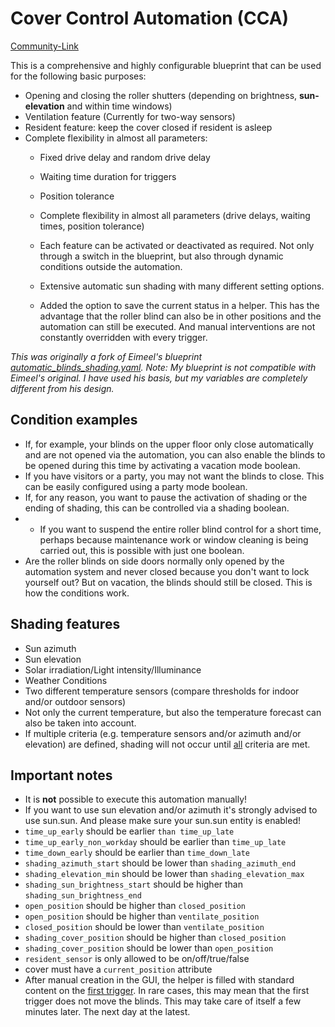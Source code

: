 # Cover Control Automation (CCA)

[Community-Link](https://community.home-assistant.io/t/cover-control-automation-cca-a-comprehensive-and-highly-configurable-roller-blind-blueprint/680539)

This is a comprehensive and highly configurable blueprint that can be used for the following basic purposes:

* Opening and closing the roller shutters (depending on brightness, **sun-elevation** and within time windows)
* Ventilation feature (Currently for two-way sensors)
* Resident feature: keep the cover closed if resident is asleep
* Complete flexibility in almost all parameters:
  - Fixed drive delay and random drive delay
  - Waiting time duration for triggers
  - Position tolerance

  - Complete flexibility in almost all parameters (drive delays, waiting times, position tolerance)
  - Each feature can be activated or deactivated as required. Not only through a switch in the blueprint, but also through dynamic conditions outside the automation.
  - Extensive automatic sun shading with many different setting options.
  - Added the option to save the current status in a helper. This has the advantage that the roller blind can also be in other positions and the automation can still be executed. And manual interventions are not constantly overridden with every trigger.


*This was originally a fork of Eimeel's blueprint [automatic_blinds_shading.yaml](https://community.home-assistant.io/t/extensive-roller-shutter-control-including-shading-brightness-sun-position-temperature-forecast/613715).*
*Note: My blueprint is not compatible with Eimeel's original. I have used his basis, but my variables are completely different from his design.*


## Condition examples
 - If, for example, your blinds on the upper floor only close automatically and are not opened via the automation, you can also enable the blinds to be opened during this time by activating a vacation mode boolean.
- If you have visitors or a party, you may not want the blinds to close. This can be easily configured using a party mode boolean.
- If, for any reason, you want to pause the activation of shading or the ending of shading, this can be controlled via a shading boolean.
- - If you want to suspend the entire roller blind control for a short time, perhaps because maintenance work or window cleaning is being carried out, this is possible with just one boolean.
- Are the roller blinds on side doors normally only opened by the automation system and never closed because you don't want to lock yourself out? But on vacation, the blinds should still be closed. This is how the conditions work.

## Shading features
- Sun azimuth
- Sun elevation
- Solar irradiation/Light intensity/Illuminance
- Weather Conditions
- Two different temperature sensors (compare thresholds for indoor and/or outdoor sensors)
- Not only the current temperature, but also the temperature forecast can also be taken into account.
- If multiple criteria (e.g. temperature sensors and/or azimuth and/or elevation) are defined, shading will not occur until <ins>all</ins> criteria are met.

## Important notes
- It is **not** possible to execute this automation manually!
- If you want to use sun elevation and/or azimuth it's strongly advised to use sun.sun. And please make sure your sun.sun entity is enabled!
- `time_up_early` should be earlier `than time_up_late`
- `time_up_early_non_workday` should be earlier than `time_up_late`
- `time_down_early` should be earlier than `time_down_late`
- `shading_azimuth_start` should be lower than `shading_azimuth_end`
- `shading_elevation_min` should be lower than `shading_elevation_max`
- `shading_sun_brightness_start` should be higher than `shading_sun_brightness_end`
- `open_position` should be higher than `closed_position`
- `open_position` should be higher than `ventilate_position`
- `closed_position` should be lower than `ventilate_position`
- `shading_cover_position` should be higher than `closed_position`
- `shading_cover_position` should be lower than `open_position`
- `resident_sensor` is only allowed to be on/off/true/false
- cover must have a `current_position` attribute
- After manual creation in the GUI, the helper is filled with standard content on the <ins>first trigger</ins>. In rare cases, this may mean that the first trigger does not move the blinds. This may take care of itself a few minutes later. The next day at the latest.
